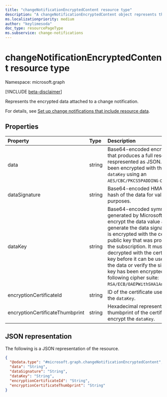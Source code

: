 ```yaml
---
title: "changeNotificationEncryptedContent resource type"
description: "A changeNotificationEncryptedContent object represents the encrypted data attached to a change notification."
ms.localizationpriority: medium
author: "keylimesoda"
doc_type: resourcePageType
ms.subservice: change-notifications
---
```


# changeNotificationEncryptedContent resource type

Namespace: microsoft.graph

[!INCLUDE [beta-disclaimer](../../includes/beta-disclaimer.md)]

Represents the encrypted data attached to a change notification.

For details, see [Set up change notifications that include resource data](/graph/webhooks-with-resource-data).

## Properties

| Property | Type | Description |
|:---------|:-----|:------------|
| data | string | Base64-encoded encrypted data that produces a full resource respresented as JSON. The data has been encrypted with the provided `dataKey` using an `AES/CBC/PKCS5PADDING` cipher suite. |
| dataSignature | string | Base64-encoded HMAC-SHA256 hash of the data for validation purposes. |
| dataKey | string | Base64-encoded symmetric key generated by Microsoft Graph to encrypt the data value and to generate the data signature. This key is encrypted with the certificate public key that was provided during the subscription. It must be decrypted with the certificate private key before it can be used to decrypt the data or verify the signature. This key has been encrypted with the following cipher suite: `RSA/ECB/OAEPWithSHA1AndMGF1Padding`. |
| encryptionCertificateId | string | ID of the certificate used to encrypt the `dataKey`. |
| encryptionCertificateThumbprint | string | Hexadecimal representation of the thumbprint of the certificate used to encrypt the `dataKey`. |

## JSON representation

The following is a JSON representation of the resource.

<!-- {
  "blockType": "resource",
  "optionalProperties": [

  ],
  "@odata.type": "microsoft.graph.changeNotificationEncryptedContent"
}-->
``` json
{
  "@odata.type": "#microsoft.graph.changeNotificationEncryptedContent",
  "data": "String",
  "dataSignature": "String",
  "dataKey": "String",
  "encryptionCertificateId": "String",
  "encryptionCertificateThumbprint": "String"
}
```

<!-- uuid: 564a955a-4837-424d-b7b8-3c6c33d5176d
2020-05-25 14:57:30 UTC -->
<!--
{
  "type": "#page.annotation",
  "description": "changeNotificationEncryptedContent resource",
  "keywords": "",
  "section": "documentation",
  "tocPath": "",
  "suppressions": []
}
-->


